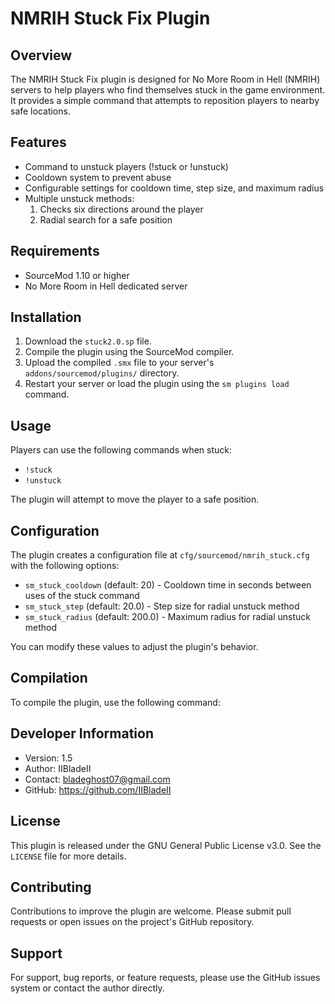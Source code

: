 # NMRIH Stuck Fix Plugin

## Overview
The NMRIH Stuck Fix plugin is designed for No More Room in Hell (NMRIH) servers to help players who find themselves stuck in the game environment. It provides a simple command that attempts to reposition players to nearby safe locations.

## Features
- Command to unstuck players (!stuck or !unstuck)
- Cooldown system to prevent abuse
- Configurable settings for cooldown time, step size, and maximum radius
- Multiple unstuck methods:
  1. Checks six directions around the player
  2. Radial search for a safe position

## Requirements
- SourceMod 1.10 or higher
- No More Room in Hell dedicated server

## Installation
1. Download the `stuck2.0.sp` file.
2. Compile the plugin using the SourceMod compiler.
3. Upload the compiled `.smx` file to your server's `addons/sourcemod/plugins/` directory.
4. Restart your server or load the plugin using the `sm plugins load` command.

## Usage
Players can use the following commands when stuck:
- `!stuck`
- `!unstuck`

The plugin will attempt to move the player to a safe position.

## Configuration
The plugin creates a configuration file at `cfg/sourcemod/nmrih_stuck.cfg` with the following options:

- `sm_stuck_cooldown` (default: 20) - Cooldown time in seconds between uses of the stuck command
- `sm_stuck_step` (default: 20.0) - Step size for radial unstuck method
- `sm_stuck_radius` (default: 200.0) - Maximum radius for radial unstuck method

You can modify these values to adjust the plugin's behavior.

## Compilation
To compile the plugin, use the following command:


## Developer Information
- Version: 1.5
- Author: IIBladeII
- Contact: bladeghost07@gmail.com
- GitHub: https://github.com/IIBladeII

## License
This plugin is released under the GNU General Public License v3.0. See the `LICENSE` file for more details.

## Contributing
Contributions to improve the plugin are welcome. Please submit pull requests or open issues on the project's GitHub repository.

## Support
For support, bug reports, or feature requests, please use the GitHub issues system or contact the author directly.